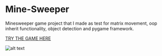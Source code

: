 # Mine-Sweeper

Minesweeper game project that I made as test for matrix movement, oop inherit functionality, object detection and pygame framework. 

[TRY THE GAME HERE](https://replit.com/@testScriptCeo/Minesweeper#main.py)


![alt text](https://cdn.discordapp.com/attachments/983670671647313930/1023295289639055571/My_Video1.gif)
